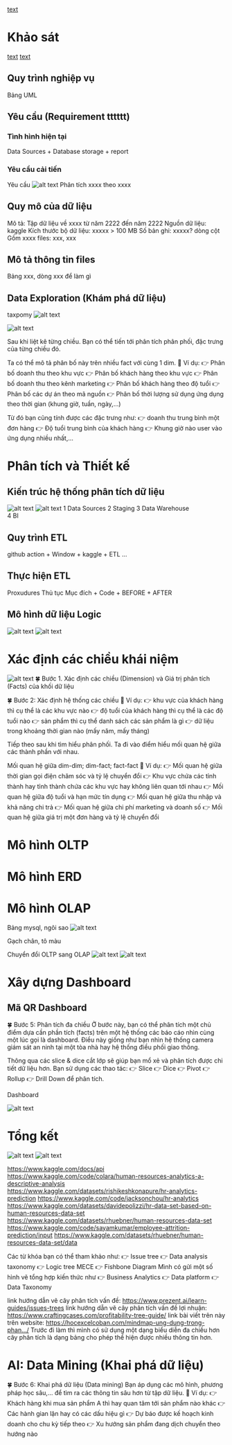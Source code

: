 [text](<Danh sách thành viên.md>)

# Khảo sát

[text](HRM.md)
[text](<Business Model Canvas.md>)

## Quy trình nghiệp vụ

Bảng UML

## Yêu cầu (Requirement tttttt)

### Tình hình hiện tại

Data Sources + Database storage + report

### Yêu cầu cải tiến

Yêu cầu
![alt text](image-3.png)
Phân tích xxxx theo xxxx

## Quy mô của dữ liệu

Mô tả: Tập dữ liệu về xxxx từ năm 2222 đến năm 2222
Nguồn dữ liệu: kaggle
Kích thước bộ dữ liệu: xxxxx > 100 MB
Số bản ghi: xxxxx? dòng cột
Gồm xxxx files: xxx, xxx

<!-- Thời gian tăng, dự đoán... -->

## Mô tả thông tin files

<!-- Mô tả các trường dữ liệu -->

Bảng xxx, dòng xxx để làm gì

## Data Exploration (Khám phá dữ liệu)

taxpomy
![alt text](image-10.png)

![alt text](image-11.png)

<!-- 🍀 Bước 3: Phân tích phân phối và đặc trưng của từng chiều -->

Sau khi liệt kê từng chiều. Bạn có thể tiến tới phân tích phân phối, đặc trưng của từng chiều đó.

Ta có thể mô tả phân bố này trên nhiều fact với cùng 1 dim.
🌳 Ví dụ:
👉 Phân bố doanh thu theo khu vực
👉 Phân bố khách hàng theo khu vực
👉 Phân bố doanh thu theo kênh marketing
👉 Phân bố khách hàng theo độ tuổi
👉 Phân bố các dự án theo mã nguồn
👉 Phân bố thời lượng sử dụng ứng dụng theo thời gian (khung giờ, tuần, ngày,...)

Từ đó bạn cũng tính được các đặc trưng như:
👉 doanh thu trung bình một đơn hàng
👉 Độ tuổi trung bình của khách hàng
👉 Khung giờ nào user vào ứng dụng nhiều nhất,...

<!-- ✍️ Hướng dẫn: bạn sử dụng tính năng pivot table, pivot chart hoặc sử dụng add-in Data Analysis để thống kê và vẽ các đặc trưng này -->

# Phân tích và Thiết kế

## Kiến trúc hệ thống phân tích dữ liệu

![alt text](image-9.png)
![alt text](image-1.png)
1 Data Sources
2 Staging
3 Data Warehouse  
4 BI

<!-- Data mart -->
<!-- Decision Making -->

<!-- https://www.canva.com/design/DAGDr5h1pEE/gsFg-GK1Y2-pzTf8nBDexA/edit?utm_content=DAGDr5h1pEE&utm_campaign=designshare&utm_medium=link2&utm_source=sharebutton -->

<!-- https://www.canva.com/design/DAGDrwKlKDU/5tBfEI7Mzsp5s6nIUIs7Tw/edit?utm_content=DAGDrwKlKDU&utm_campaign=designshare&utm_medium=link2&utm_source=sharebutton -->

<!-- https://www.canva.com/design/DAGDr7K5Yq0/Z64jK07TlLNI0mGCIvUdrQ/edit?utm_content=DAGDr7K5Yq0&utm_campaign=designshare&utm_medium=link2&utm_source=sharebutton -->

<!-- https://www.canva.com/design/DAGDrwE3P6s/0GVeEFesokKj0oLIIrbjhg/edit?utm_content=DAGDrwE3P6s&utm_campaign=designshare&utm_medium=link2&utm_source=sharebutton -->

## Quy trình ETL

github action + Window + kaggle + ETL ...

## Thực hiện ETL

Proxudures Thủ tục
Mục đích + Code + BEFORE + AFTER

## Mô hình dữ liệu Logic

<!-- Mô hình dữ liệu OLAP   OLAP trung tên bên dướiii -->

![alt text](image-5.png)
![alt text](image-13.png)

# Xác định các chiều khái niệm

<!-- Ghi thêm số lượng (3 phòng ban...) -->
<!-- 3,4,6,8 -->

![alt text](image-4.png)
🍀 Bước 1. Xác định các chiều (Dimension) và Giá trị phân tích (Facts) của khối dữ liệu

🍀 Bước 2: Xác định hệ thống các chiều
🌳 Ví dụ:
👉 khu vực của khách hàng thì cụ thể là các khu vực nào
👉 độ tuổi của khách hàng thì cụ thể là các độ tuổi nào
👉 sản phẩm thì cụ thể danh sách các sản phẩm là gì
👉 dữ liệu trong khoảng thời gian nào (mấy năm, mấy tháng)

<!-- ✍️ Hướng dẫn: Bạn sử dụng tính năng remove duplicate với từng cột dữ liệu để tạo ra từng chiều rồi copy vào một sheet. -->

<!-- ! -->
<!-- 🍀 Bước 4: Phân tích tương quan -->

Tiếp theo sau khi tìm hiểu phân phối. Ta đi vào điểm hiểu mối quan hệ giữa các thành phần với nhau.

Mối quan hệ giữa dim-dim; dim-fact; fact-fact
🌳 Ví dụ:
👉 Mối quan hệ giữa thời gian gọi điện chăm sóc và tỷ lệ chuyển đổi
👉 Khu vực chứa các tỉnh thành hay tỉnh thành chứa các khu vực hay không liên quan tới nhau
👉 Mối quan hệ giữa độ tuổi và hạn mức tín dụng
👉 Mối quan hệ giữa thu nhập và khả năng chi trả
👉 Mối quan hệ giữa chi phí marketing và doanh số
👉 Mối quan hệ giữa giá trị một đơn hàng và tỷ lệ chuyển đổi

<!-- ✍️ Hướng dẫn: bạn sử dụng tính năng pivot table, pivot chart hoặc sử dụng add-in Data Analysis để thống kê và vẽ các đặc trưng này -->

# Mô hình OLTP

# Mô hình ERD

# Mô hình OLAP

Bảng mysql, ngôi sao
![alt text](image-8.png)

Gạch chân, tô màu

Chuyển đổi OLTP sang OLAP
![alt text](image-7.png)
![alt text](image-6.png)

# Xây dựng Dashboard

## Mã QR Dashboard

🍀 Bước 5: Phân tích đa chiều
Ở bước này, bạn có thể phân tích một chủ điểm dựa cần phần tích (facts) trên một hệ thống các báo cáo nhìn cùng một lúc gọi là dashboard.
Điều này giống như bạn nhìn hệ thống camera giám sát an ninh tại một tòa nhà hay hệ thống điều phối giao thông.

Thông qua các slice & dice cắt lớp sẽ giúp bạn mổ xẻ và phân tích được chi tiết dữ liệu hơn.
Bạn sử dụng các thao tác:
👉 Slice
👉 Dice
👉 Pivot
👉 Rollup
👉 Drill Down
để phân tích.

<!-- ✍️ Hướng dẫn: bạn kết hợp với tính năng pivot table, pivot chart, slicer, timeline, sparkline,... để tạo một dashboard -->

Dashboard

![alt text](image-2.png)

# Tổng kết

![alt text](image-14.png)
![alt text](image-15.png)

<!--  -->

https://www.kaggle.com/docs/api
https://www.kaggle.com/code/colara/human-resources-analytics-a-descriptive-analysis
https://www.kaggle.com/datasets/rishikeshkonapure/hr-analytics-prediction
https://www.kaggle.com/code/jacksonchou/hr-analytics
https://www.kaggle.com/datasets/davidepolizzi/hr-data-set-based-on-human-resources-data-set
https://www.kaggle.com/datasets/rhuebner/human-resources-data-set
https://www.kaggle.com/code/sayamkumar/employee-attrition-prediction/input
https://www.kaggle.com/datasets/rhuebner/human-resources-data-set/data

<!-- https://downloadlynet.ir/2024/28/116039/01/machine-learning-data-science-with-python-kaggle-pandas/20/?#/116039-udemy-182411021524.html -->
<!-- https://downloadlynet.ir/2024/28/116043/01/machine-learning-data-science-with-python-kaggle-a-z/21/?#/116043-udemy-182411020524.html -->

Các từ khóa bạn có thể tham khảo như:
👉 Issue tree
👉 Data analysis taxonomy
👉 Logic tree MECE
👉 Fishbone Diagram
Mình có gửi một số hình vẽ tổng hợp kiến thức như
👉 Business Analytics
👉 Data platform
👉 Data Taxonomy

link hướng dẫn vẽ cây phân tích vấn đề:
https://www.prezent.ai/learn-guides/issues-trees
link hướng dẫn vẽ cây phân tích vấn đề lợi nhuận:
https://www.craftingcases.com/profitability-tree-guide/
link bài viết trên này trên website:
https://hocexcelcoban.com/mindmap-ung-dung-trong-phan.../
Trước đi làm thì mình có sử dụng một dạng biểu diễn đa chiều hơn cây phân tích là dạng bảng cho phép thể hiện được nhiều thông tin hơn.

# AI: Data Mining (Khai phá dữ liệu)

🍀 Bước 6: Khai phá dữ liệu (Data mining)
Bạn áp dụng các mô hình, phương pháp học sâu,... để tìm ra các thông tin sâu hơn từ tập dữ liệu.
🌳 Ví dụ:
👉 Khách hàng khi mua sản phẩm A thì hay quan tâm tới sản phẩm nào khác
👉 Các hành gian lận hay có các dấu hiệu gì
👉 Dự báo được kế hoạch kinh doanh cho chu kỳ tiếp theo
👉 Xu hướng sản phẩm đang dịch chuyển theo hướng nào

<!--  -->
